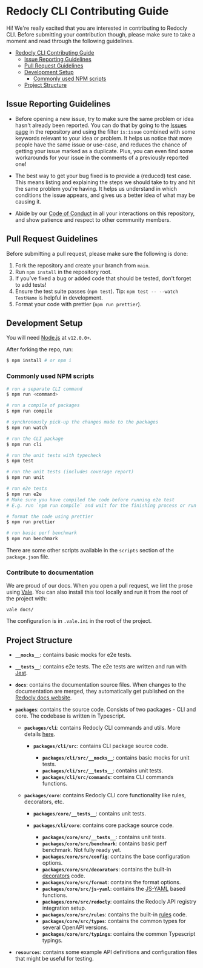 # Redocly CLI Contributing Guide

Hi! We're really excited that you are interested in contributing to Redocly CLI. Before submitting your contribution though, please make sure to take a moment and read through the following guidelines.

- [Redocly CLI Contributing Guide](#redocly-cli-contributing-guide)
  - [Issue Reporting Guidelines](#issue-reporting-guidelines)
  - [Pull Request Guidelines](#pull-request-guidelines)
  - [Development Setup](#development-setup)
    - [Commonly used NPM scripts](#commonly-used-npm-scripts)
  - [Project Structure](#project-structure)

## Issue Reporting Guidelines

- Before opening a new issue, try to make sure the same problem or idea hasn't already been reported. You can do that by going to the [Issues page](https://github.com/Redocly/redocly-cli/issues) in the repository and using the filter `is:issue` combined with some keywords relevant to your idea or problem. It helps us notice that more people have the same issue or use-case, and reduces the chance of getting your issue marked as a duplicate. Plus, you can even find some workarounds for your issue in the comments of a previously reported one!

- The best way to get your bug fixed is to provide a (reduced) test case. This means listing and explaining the steps we should take to try and hit the same problem you're having. It helps us understand in which conditions the issue appears, and gives us a better idea of what may be causing it.

- Abide by our [Code of Conduct](https://redocly.com/code-of-conduct/) in all your interactions on this repository, and show patience and respect to other community members.

## Pull Request Guidelines
Before submitting a pull request, please make sure the following is done:

1. Fork the repository and create your branch from `main`.
2. Run `npm install` in the repository root.
3. If you’ve fixed a bug or added code that should be tested, don't forget to add tests!
4. Ensure the test suite passes (`npm test`). Tip: `npm test -- --watch TestName` is helpful in development.
5. Format your code with prettier (`npm run prettier`).

## Development Setup

You will need [Node.js](http://nodejs.org) at `v12.0.0+`.

After forking the repo, run:

```bash
$ npm install # or npm i
```

### Commonly used NPM scripts

``` bash
# run a separate CLI command
$ npm run <command>

# run a compile of packages
$ npm run compile

# synchronously pick-up the changes made to the packages
$ npm run watch

# run the CLI package
$ npm run cli

# run the unit tests with typecheck
$ npm test

# run the unit tests (includes coverage report)
$ npm run unit

# run e2e tests
$ npm run e2e
# Make sure you have compiled the code before running e2e test
# E.g. run `npm run compile` and wait for the finishing process or run `npm run watch`.

# format the code using prettier
$ npm run prettier

# run basic perf benchmark
$ npm run benchmark
```

There are some other scripts available in the `scripts` section of the `package.json` file.

### Contribute to documentation

We are proud of our docs. When you open a pull request, we lint the prose using [Vale](https://vale.sh/). You can also install this tool locally and run it from the root of the project with:

```
vale docs/
```

The configuration is in `.vale.ini` in the root of the project.

## Project Structure

- **`__mocks__`**: contains basic mocks for e2e tests.

- **`__tests__`**: contains e2e tests. The e2e tests are written and run with [Jest](https://jestjs.io/).

- **`docs`**: contains the documentation source files. When changes to the documentation are merged, they automatically get published on the [Redocly docs website](https://redoc.ly/docs/cli/).

- **`packages`**: contains the source code. Сonsists of two packages - CLI and core. The codebase is written in Typescript.

  - **`packages/cli`**: contains Redocly CLI commands and utils. More details [here](../packages/cli/README.md).

    - **`packages/cli/src`**: contains CLI package source code.

      - **`packages/cli/src/__mocks__`**: contains basic mocks for unit tests.
      - **`packages/cli/src/__tests__`**: contains unit tests.
      - **`packages/cli/src/commands`**: contains CLI commands functions.

  - **`packages/core`**: contains Redocly CLI core functionality like rules, decorators, etc.

    - **`packages/core/__tests__`**: contains unit tests.
    - **`packages/cli/core`**: contains core package source code.

      - **`packages/core/src/__tests__`**: contains unit tests.
      - **`packages/core/src/benchmark`**: contains basic perf benchmark. Not fully ready yet.
      - **`packages/core/src/config`**: contains the base configuration options.
      - **`packages/core/src/decorators`**: contains the built-in [decorators](../docs/resources/built-in-decorators.md) code.
      - **`packages/core/src/format`**: contains the format options.
      - **`packages/core/src/js-yaml`**: contains the [JS-YAML](https://www.npmjs.com/package/js-yaml) based functions.
      - **`packages/core/src/redocly`**: contains the Redocly API registry integration setup.
      - **`packages/core/src/rules`**: contains the built-in [rules](../docs/resources/built-in-rules.md) code.
      - **`packages/core/src/types`**: contains the common types for several OpenAPI versions.
      - **`packages/core/src/typings`**: contains the common Typescript typings.

- **`resources`**: contains some example API definitions and configuration files that might be useful for testing.

